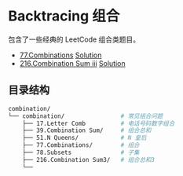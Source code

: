 # Backtracing 组合

包含了一些经典的 LeetCode 组合类题目。

- [77.Combinations](https://leetcode.com/problems/combinations/description/) [Solution](/src/problems/combination/combination.rs)
- [216.Combination Sum iii](https://leetcode.com/problems/combination-sum-iii/description/) [Solution](/src/problems/combination/combination.rs)

## 目录结构

```bash
combination/
└── combination/                # 常见组合问题
    ├── 17.Letter Comb          # 电话号码数字组合
    ├── 39.Combination Sum/     # 组合总和
    ├── 51.N Queens/            # N 皇后
    ├── 77.Combinations/        # 组合
    ├── 78.Subsets              # 子集
    ├── 216.Combination Sum3/   # 组合总和3
    └──
```
